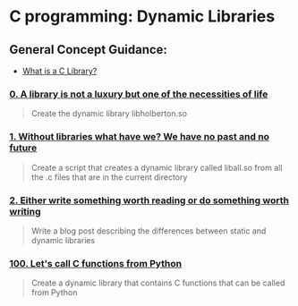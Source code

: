 # C programming: Dynamic Libraries
## General Concept Guidance:
* [What is a C Library?](http://docencia.ac.upc.edu/FIB/USO/Bibliografia/unix-c-libraries.html#what_is_a_library)
### [0. A library is not a luxury but one of the necessities of life](./libholberton.so)
> Create the dynamic library libholberton.so
### [1. Without libraries what have we? We have no past and no future](./1-create_dynamic_lib.sh)
> Create a script that creates a dynamic library called liball.so from all the .c files that are in the current directory
### [2. Either write something worth reading or do something worth writing](https://medium.com/@864/linux-libraries-e62cac7f3f5)
> Write a blog post describing the differences between static and dynamic libraries
### [100. Let's call C functions from Python](./100-operations.so)
> Create a dynamic library that contains C functions that can be called from Python
